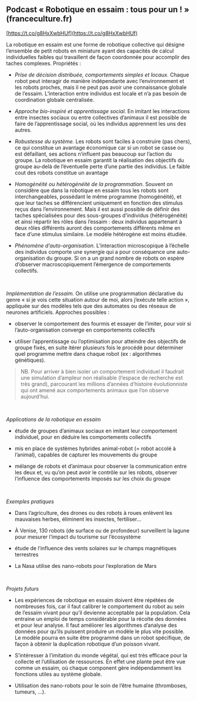 ## **Podcast « Robotique en essaim : tous pour un ! »** (franceculture.fr)
[https://t.co/g8HxXwbHUf](https://t.co/g8HxXwbHUf)

La robotique en essaim est une forme de robotique collective qui désigne l’ensemble de petit robots en miniature ayant des capacités de calcul individuelles faibles qui travaillent de façon coordonnée pour accomplir des taches complexes. Propriétés :

- *Prise de décision distribuée, comportements simples et locaux.* Chaque robot peut interagir de manière indépendante avec l’environnement et les robots proches, mais il ne peut pas avoir une connaissance globale de l’essaim. L’interaction entre individus est locale et n’a pas besoin de coordination globale centralisée.

- *Approche bio-inspiré et apprentissage social.* En imitant les interactions entre insectes sociaux ou entre collectives d’animaux il est possible de faire de l’apprentissage social, où les individus apprennent les uns des autres.

- *Robustesse du système.* Les robots sont faciles à construire (pas chers), ce qui constitue un avantage économique car si un robot se casse ou est défaillant, ses actions n’influent pas beaucoup sur l’action du groupe. La robotique en essaim garantit la réalisation des objectifs du groupe au-delà de l’éventuelle perte d’une partie des individus. Le faible cout des robots constitue un avantage

- *Homogénéité ou hétérogénéité de la programmation.* Souvent on considère que dans la robotique en essaim tous les robots sont interchangeables, possédant le même programme (homogénéité), et que leur taches se différencient uniquement en fonction des stimulus reçus dans l’environnement. Mais il est aussi possible de définir des taches spécialisées pour des sous-groupes d’individus (hétérogénéité) et ainsi répartir les rôles dans l’essaim : deux individus appartenant à deux rôles différents auront des comportements différents même en face d’une stimulus similaire. Le modèle hétérogène est moins étudiée.

- *Phénomène d’auto-organisation.* L’interaction microscopique à l’échelle des individus comporte une synergie qui a pour conséquence une auto-organisation du groupe. Si on a un grand nombre de robots on espère d’observer macroscopiquement l’émergence de comportements collectifs.

&ensp;

*Implémentation de l’essaim.* On utilise une programmation déclarative du genre « si je vois cette situation autour de moi, alors j’exécute telle action », appliquée sur des modèles tels que des automates ou des réseaux de neurones artificiels. Approches possibles :

- observer le comportement des fourmis et essayer de l’imiter, pour voir si l’auto-organisation converge en comportements collectifs

- utiliser l’apprentissage ou l’optimisation pour atteindre des objectifs de groupe fixés, en suite itérer plusieurs fois le procédé pour déterminer quel programme mettre dans chaque robot (ex : algorithmes génétiques).

> NB. Pour arriver à bien isoler un comportement individuel il faudrait une simulation d’ampleur non réalisable (l’espace de recherche est très grand), parcourant les millions d’années d’histoire évolutionniste qui ont amené aux comportements animaux que l’on observe aujourd’hui.

&ensp;

*Applications de la robotique en essaim*

- étude de groupes d’animaux sociaux en imitant leur comportement individuel, pour en déduire les comportements collectifs

- mis en place de systèmes hybrides animal-robot (= robot accolé à l’animal), capables de capturer les mouvements du groupe

- mélange de robots et d’animaux pour observer la communication entre les deux et, vu qu’on peut avoir le contrôle sur les robots, observer l’influence des comportements imposés sur les choix du groupe

&thinsp; 

*Exemples pratiques*

- Dans l’agriculture, des drones ou des robots à roues enlèvent les mauvaises herbes, éliminent les insectes, fertiliser...

- À Venise, 130 robots (de surface ou de profondeur) surveillent la lagune pour mesurer l’impact du tourisme sur l’écosystème

- étude de l’influence des vents solaires sur le champs magnétiques terrestres

- La Nasa utilise des nano-robots pour l’exploration de Mars

&ensp;

*Projets futurs*

- Les expériences de robotique en essaim doivent être répétées de nombreuses fois, car il faut calibrer le comportement du robot au sein de l’essaim vivant pour qu’il devienne acceptable par la population. Cela entraine un emploi de temps considérable pour la récolte des données et pour leur analyse. Il faut améliorer les algorithmes d’analyse des données pour qu’ils puissent produire un modèle le plus vite possible. Le modèle pourra en suite être programmé dans un robot spécifique, de façon à obtenir la duplication robotique d’un poisson vivant.

- S’intéresser à l’imitation du monde végétal, qui est très efficace pour la collecte et l’utilisation de ressources. En effet une plante peut être vue comme un essaim, où chaque component gère indépendamment les fonctions utiles au système globale.

- Utilisation des nano-robots pour le soin de l’être humaine (thromboses, tumeurs, ...).
